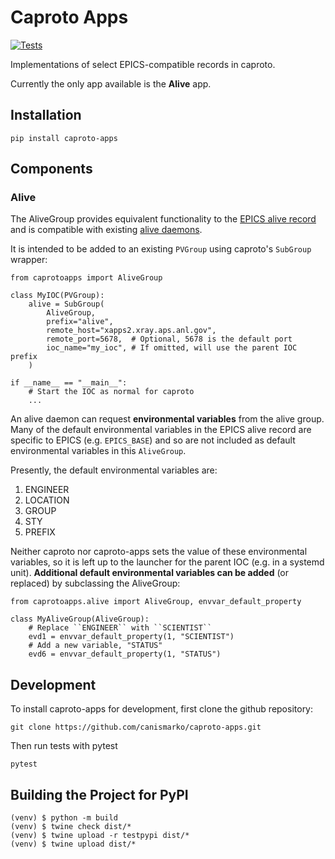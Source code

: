 # Caproto Apps

[![Tests](https://github.com/canismarko/caproto-apps/actions/workflows/ci.yml/badge.svg?branch=main)](https://github.com/canismarko/caproto-apps/actions/workflows/ci.yml)

Implementations of select EPICS-compatible records in caproto.

Currently the only app available is the **Alive** app.

## Installation

```
pip install caproto-apps
```

## Components

### Alive

The AliveGroup provides equivalent functionality to the
[EPICS alive record](http://epics-modules.github.io/alive/aliveRecord.html)
and is compatible with existing
[alive daemons](https://epics-alive-server.github.io/alive-overview.html).

It is intended to be added to an existing ``PVGroup`` using caproto's
``SubGroup`` wrapper:

```
from caprotoapps import AliveGroup

class MyIOC(PVGroup):
    alive = SubGroup(
        AliveGroup,
        prefix="alive",
        remote_host="xapps2.xray.aps.anl.gov",
        remote_port=5678,  # Optional, 5678 is the default port
        ioc_name="my_ioc", # If omitted, will use the parent IOC prefix
    )

if __name__ == "__main__":
    # Start the IOC as normal for caproto
    ...
```

An alive daemon can request **environmental variables** from the alive
group. Many of the default environmental variables in the EPICS alive
record are specific to EPICS (e.g. ``EPICS_BASE``) and so are not
included as default environmental variables in this ``AliveGroup``.

Presently, the default environmental variables are:

1. ENGINEER
2. LOCATION
3. GROUP
4. STY
5. PREFIX

Neither caproto nor caproto-apps sets the value of these environmental
variables, so it is left up to the launcher for the parent IOC
(e.g. in a systemd unit). **Additional default environmental variables
can be added** (or replaced) by subclassing the AliveGroup:

```
from caprotoapps.alive import AliveGroup, envvar_default_property

class MyAliveGroup(AliveGroup):
    # Replace ``ENGINEER`` with ``SCIENTIST``
    evd1 = envvar_default_property(1, "SCIENTIST")
    # Add a new variable, "STATUS"
    evd6 = envvar_default_property(1, "STATUS")

```

## Development

To install caproto-apps for development, first clone the github repository:

```
git clone https://github.com/canismarko/caproto-apps.git
```

Then run tests with pytest

```
pytest
```

## Building the Project for PyPI

```
(venv) $ python -m build
(venv) $ twine check dist/*
(venv) $ twine upload -r testpypi dist/*
(venv) $ twine upload dist/*
```
